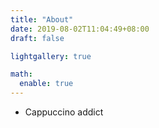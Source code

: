 ```yaml
---
title: "About"
date: 2019-08-02T11:04:49+08:00
draft: false

lightgallery: true

math:
  enable: true
---
```


- Cappuccino addict